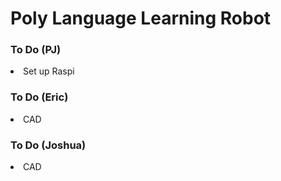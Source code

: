 <h1>Poly Language Learning Robot</h1>
<h3>To Do (PJ)</h3>
<li>Set up Raspi</li>
<h3>To Do (Eric)</h3>
<li>CAD</li>
<h3>To Do (Joshua)</h3>
<li>CAD</li>
